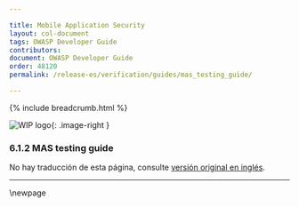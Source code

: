 ```yaml
---

title: Mobile Application Security
layout: col-document
tags: OWASP Developer Guide
contributors:
document: OWASP Developer Guide
order: 48120
permalink: /release-es/verification/guides/mas_testing_guide/

---
```


{% include breadcrumb.html %}

<style type="text/css">
.image-right {
  height: 180px;
  display: block;
  margin-left: auto;
  margin-right: auto;
  float: right;
}
</style>

![WIP logo](../../../assets/images/dg_wip.png "Trabajo en curso"){: .image-right }

### 6.1.2 MAS testing guide

No hay traducción de esta página, consulte [versión original en inglés][release080102].

----

[release080102]: https://github.com/OWASP/www-project-developer-guide/blob/main/release/08-verification/01-guides/02-mastg.md

\newpage

